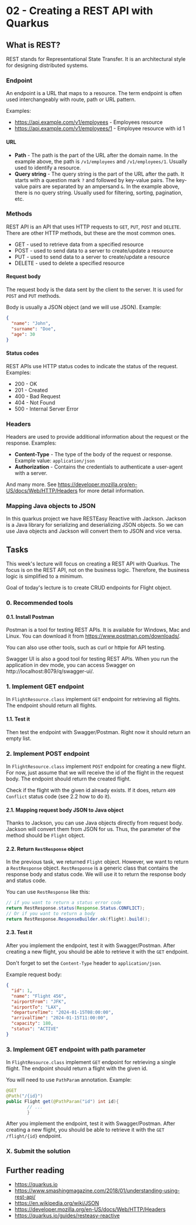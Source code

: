# 02 - Creating a REST API with Quarkus

## What is REST?

REST stands for Representational State Transfer. It is an architectural style for designing distributed systems.

### Endpoint

An endpoint is a URL that maps to a resource. The term endpoint is often used interchangeably with route, path or URL
pattern.

Examples:

- https://api.example.com/v1/employees - Employees resource
- https://api.example.com/v1/employees/1 - Employee resource with id 1

#### URL

- **Path** - The path is the part of the URL after the domain name. In the example above, the path is `/v1/employees`
  and `/v1/employees/1`. Usually used to identify a resource.
- **Query string** - The query string is the part of the URL after the path. It starts with a question mark `?` and
  followed by key-value pairs. The key-value pairs are separated by an ampersand `&`. In the example above, there is no
  query string. Usually used for filtering, sorting, pagination, etc.

### Methods

REST API is an API that uses HTTP requests to `GET`, `PUT`, `POST` and `DELETE`. There are other HTTP methods, but these
are the most common ones.

- GET - used to retrieve data from a specified resource
- POST - used to send data to a server to create/update a resource
- PUT - used to send data to a server to create/update a resource
- DELETE - used to delete a specified resource

#### Request body

The request body is the data sent by the client to the server. It is used for `POST` and `PUT` methods.

Body is usually a JSON object (and we will use JSON). Example:

```json
{
  "name": "John",
  "surname": "Doe",
  "age": 30
}
```

#### Status codes

REST APIs use HTTP status codes to indicate the status of the request. Examples:

- 200 - OK
- 201 - Created
- 400 - Bad Request
- 404 - Not Found
- 500 - Internal Server Error

### Headers

Headers are used to provide additional information about the request or the response. Examples:

- **Content-Type** - The type of the body of the request or response. Example value: `application/json`
- **Authorization** - Contains the credentials to authenticate a user-agent with a server.

And many more. See https://developer.mozilla.org/en-US/docs/Web/HTTP/Headers for more detail information.

### Mapping Java objects to JSON

In this quarkus project we have RESTEasy Reactive with Jackson. Jackson is a Java library for serializing and
deserializing JSON objects. So we can use Java objects and Jackson will convert them to JSON and vice versa.

## Tasks

This week's lecture will focus on creating a REST API with Quarkus. The focus is on the REST API, not on the business
logic. Therefore, the business logic is simplified to a minimum.

Goal of today's lecture is to create CRUD endpoints for Flight object.

### 0. Recommended tools

#### 0.1. Install Postman

Postman is a tool for testing REST APIs. It is available for Windows, Mac and Linux. You can download it
from https://www.postman.com/downloads/.

You can also use other tools, such as curl or httpie for API testing.

Swagger UI is also a good tool for testing REST APIs. When you run the application in dev mode, you can access Swagger
on http://localhost:8079/q/swagger-ui/.

### 1. Implement GET endpoint

In `FlightResource.class` implement `GET` endpoint for retrieving all flights. The endpoint should return all flights.

#### 1.1. Test it

Then test the endpoint with Swagger/Postman. Right now it should return an empty list.

### 2. Implement POST endpoint

In `FlightResource.class` implement `POST` endpoint for creating a new flight. For now, just assume that we will receive
the id of the flight in the request body. The endpoint should return the created flight.

Check if the flight with the given id already exists. If it does, return `409 Conflict` status code (see 2.2 how to do
it).

#### 2.1. Mapping request body JSON to Java object

Thanks to Jackson, you can use Java objects directly from request body. Jackson will convert them from JSON for us.
Thus, the parameter of the method should be `Flight` object.

#### 2.2. Return `RestResponse` object

In the previous task, we returned `Flight` object. However, we want to return a `RestResponse` object. `RestResponse` is
a generic class that contains the response body and status code. We will use it to return the response body and status
code.

You can use `RestResponse` like this:

```java
// if you want to return a status error code
return RestResponse.status(Response.Status.CONFLICT);
// Or if you want to return a body
return RestResponse.ResponseBuilder.ok(flight).build();
```

#### 2.3. Test it

After you implement the endpoint, test it with Swagger/Postman. After creating a new flight, you should be able to
retrieve it with the `GET` endpoint.

Don't forget to set the `Content-Type` header to `application/json`.

Example request body:

```json
{
  "id": 1,
  "name": "Flight 456",
  "airportFrom": "JFK",
  "airportTo": "LAX",
  "departureTime": "2024-01-15T08:00:00",
  "arrivalTime": "2024-01-15T11:00:00",
  "capacity": 180,
  "status": "ACTIVE"
}
```

### 3. Implement GET endpoint with path parameter

In `FlightResource.class` implement `GET` endpoint for retrieving a single flight. The endpoint should return a flight
with the given id.

You will need to use `PathParam` annotation. Example:

```java
@GET
@Path("/{id}")
public Flight get(@PathParam("id") int id){
        // ...
        }
```

After you implement the endpoint, test it with Swagger/Postman. After creating a new flight, you should be able to
retrieve it with the `GET /flight/{id}` endpoint.

### X. Submit the solution

[//]: # (TODO after setting up github classroom)

## Further reading

- https://quarkus.io
- https://www.smashingmagazine.com/2018/01/understanding-using-rest-api/
- https://en.wikipedia.org/wiki/JSON
- https://developer.mozilla.org/en-US/docs/Web/HTTP/Headers
- https://quarkus.io/guides/resteasy-reactive

